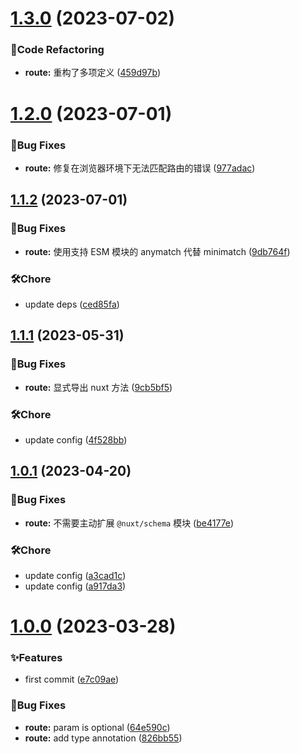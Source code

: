 # [1.3.0](https://github.com/spruce-hub/nuxt-modules/compare/v1.2.0...v1.3.0) (2023-07-02)

### 🔨Code Refactoring

- **route:** 重构了多项定义 ([459d97b](https://github.com/spruce-hub/nuxt-modules/commit/459d97b41a2883b6895cfcd6be36ff06784f590e))

# [1.2.0](https://github.com/spruce-hub/nuxt-modules/compare/v1.1.2...v1.2.0) (2023-07-01)

### 🐛Bug Fixes

- **route:** 修复在浏览器环境下无法匹配路由的错误 ([977adac](https://github.com/spruce-hub/nuxt-modules/commit/977adace30fa0f52d0b2f73d11d77dd14c4c8b71))

## [1.1.2](https://github.com/spruce-hub/nuxt-modules/compare/v1.1.1...v1.1.2) (2023-07-01)

### 🐛Bug Fixes

- **route:** 使用支持 ESM 模块的 anymatch 代替 minimatch ([9db764f](https://github.com/spruce-hub/nuxt-modules/commit/9db764ff80e42130a3be8b0875a12535ed67b26f))

### 🛠️Chore

- update deps ([ced85fa](https://github.com/spruce-hub/nuxt-modules/commit/ced85fa6af8011fb9835bf9a0eee4dcdbf5c8cfc))

## [1.1.1](https://github.com/spruce-hub/nuxt-modules/compare/v1.1.0...v1.1.1) (2023-05-31)

### 🐛Bug Fixes

- **route:** 显式导出 nuxt 方法 ([9cb5bf5](https://github.com/spruce-hub/nuxt-modules/commit/9cb5bf521beb6629e704cd3502a78679e72fbc67))

### 🛠️Chore

- update config ([4f528bb](https://github.com/spruce-hub/nuxt-modules/commit/4f528bb6af72c55727dbdb25dd0b41a9db812248))

## [1.0.1](https://github.com/spruce-hub/nuxt-modules/compare/v1.0.0...v1.0.1) (2023-04-20)

### 🐛Bug Fixes

- **route:** 不需要主动扩展 `@nuxt/schema` 模块 ([be4177e](https://github.com/spruce-hub/nuxt-modules/commit/be4177ec616fbdc49a740f06c5a4b1161f50ca49))

### 🛠️Chore

- update config ([a3cad1c](https://github.com/spruce-hub/nuxt-modules/commit/a3cad1c01be738b1ef50d2f29a3e4d46d6a81450))
- update config ([a917da3](https://github.com/spruce-hub/nuxt-modules/commit/a917da36631bfa4f90ec688a0bfcc4c39773ebcd))

# [1.0.0](https://github.com/spruce-hub/nuxt-modules/compare/e7c09ae3a09ae8c64476cdec35bedebb349581f1...v1.0.0) (2023-03-28)

### ✨Features

- first commit ([e7c09ae](https://github.com/spruce-hub/nuxt-modules/commit/e7c09ae3a09ae8c64476cdec35bedebb349581f1))

### 🐛Bug Fixes

- **route:** param is optional ([64e590c](https://github.com/spruce-hub/nuxt-modules/commit/64e590cd59b1600332637e4cadcd376937d3fb05))
- **route:** add type annotation ([826bb55](https://github.com/spruce-hub/nuxt-modules/commit/826bb55ece7962fc775afc10005dfedb449f4c62))
